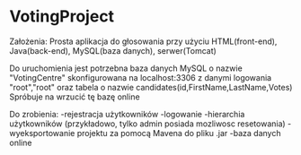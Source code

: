 # VotingProject

Założenia: Prosta aplikacja do głosowania przy użyciu HTML(front-end), Java(back-end), MySQL(baza danych), serwer(Tomcat)

Do uruchomienia jest potrzebna baza danych MySQL o nazwie "VotingCentre" skonfigurowana na localhost:3306 z danymi logowania "root","root" oraz tabela o nazwie candidates(id,FirstName,LastName,Votes)
Spróbuje na wrzucić tę bazę online

Do zrobienia:
-rejestracja użytkowników
-logowanie
-hierarchia użytkowników (przykładowo, tylko admin posiada mozliwosc resetowania)
-wyeksportowanie projektu za pomocą Mavena do pliku .jar
-baza danych online
